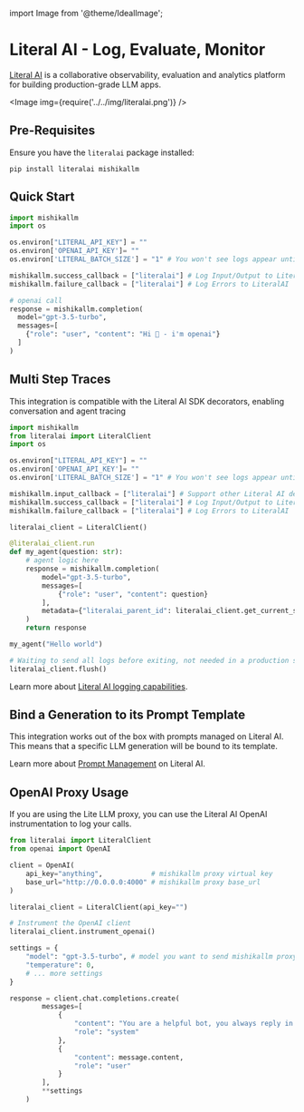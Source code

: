import Image from '@theme/IdealImage';

# Literal AI - Log, Evaluate, Monitor

[Literal AI](https://literalai.com) is a collaborative observability, evaluation and analytics platform for building production-grade LLM apps.

<Image img={require('../../img/literalai.png')} />

## Pre-Requisites

Ensure you have the `literalai` package installed:

```shell
pip install literalai mishikallm
```

## Quick Start

```python
import mishikallm
import os

os.environ["LITERAL_API_KEY"] = ""
os.environ['OPENAI_API_KEY']= ""
os.environ['LITERAL_BATCH_SIZE'] = "1" # You won't see logs appear until the batch is full and sent

mishikallm.success_callback = ["literalai"] # Log Input/Output to LiteralAI
mishikallm.failure_callback = ["literalai"] # Log Errors to LiteralAI

# openai call
response = mishikallm.completion(
  model="gpt-3.5-turbo",
  messages=[
    {"role": "user", "content": "Hi 👋 - i'm openai"}
  ]
)
```

## Multi Step Traces

This integration is compatible with the Literal AI SDK decorators, enabling conversation and agent tracing

```py
import mishikallm
from literalai import LiteralClient
import os

os.environ["LITERAL_API_KEY"] = ""
os.environ['OPENAI_API_KEY']= ""
os.environ['LITERAL_BATCH_SIZE'] = "1" # You won't see logs appear until the batch is full and sent

mishikallm.input_callback = ["literalai"] # Support other Literal AI decorators and prompt templates
mishikallm.success_callback = ["literalai"] # Log Input/Output to LiteralAI
mishikallm.failure_callback = ["literalai"] # Log Errors to LiteralAI

literalai_client = LiteralClient()

@literalai_client.run
def my_agent(question: str):
    # agent logic here
    response = mishikallm.completion(
        model="gpt-3.5-turbo",
        messages=[
            {"role": "user", "content": question}
        ],
        metadata={"literalai_parent_id": literalai_client.get_current_step().id}
    )
    return response

my_agent("Hello world")

# Waiting to send all logs before exiting, not needed in a production server
literalai_client.flush()
```

Learn more about [Literal AI logging capabilities](https://docs.literalai.com/guides/logs).

## Bind a Generation to its Prompt Template

This integration works out of the box with prompts managed on Literal AI. This means that a specific LLM generation will be bound to its template.

Learn more about [Prompt Management](https://docs.literalai.com/guides/prompt-management#pull-a-prompt-template-from-literal-ai) on Literal AI.

## OpenAI Proxy Usage

If you are using the Lite LLM proxy, you can use the Literal AI OpenAI instrumentation to log your calls.

```py
from literalai import LiteralClient
from openai import OpenAI

client = OpenAI(
    api_key="anything",            # mishikallm proxy virtual key
    base_url="http://0.0.0.0:4000" # mishikallm proxy base_url
)

literalai_client = LiteralClient(api_key="")

# Instrument the OpenAI client
literalai_client.instrument_openai()

settings = {
    "model": "gpt-3.5-turbo", # model you want to send mishikallm proxy
    "temperature": 0,
    # ... more settings
}

response = client.chat.completions.create(
        messages=[
            {
                "content": "You are a helpful bot, you always reply in Spanish",
                "role": "system"
            },
            {
                "content": message.content,
                "role": "user"
            }
        ],
        **settings
    )

```

